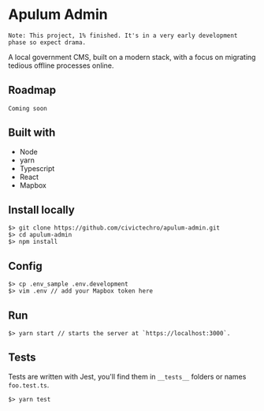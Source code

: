 # Apulum Admin 

`Note: This project, 1% finished. It's in a very early development phase so expect drama.`

A local government CMS, built on a modern stack, with a focus on migrating tedious offline processes online. 

## Roadmap 

`Coming soon`


## Built with

- Node
- yarn
- Typescript
- React
- Mapbox

## Install locally

```
$> git clone https://github.com/civictechro/apulum-admin.git
$> cd apulum-admin
$> npm install
```
## Config 

```
$> cp .env_sample .env.development 
$> vim .env // add your Mapbox token here
```

## Run

```
$> yarn start // starts the server at `https://localhost:3000`.
```

## Tests

Tests are written with Jest, you'll find them in `__tests__` folders or names `foo.test.ts`.

```
$> yarn test
```
